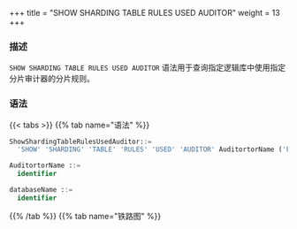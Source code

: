 +++
title = "SHOW SHARDING TABLE RULES USED AUDITOR"
weight = 13
+++

### 描述

`SHOW SHARDING TABLE RULES USED AUDITOR` 语法用于查询指定逻辑库中使用指定分片审计器的分片规则。

### 语法

{{< tabs >}}
{{% tab name="语法" %}}
```sql
ShowShardingTableRulesUsedAuditor::=
  'SHOW' 'SHARDING' 'TABLE' 'RULES' 'USED' 'AUDITOR' AuditortorName ('FROM' databaseName)?

AuditortorName ::=
  identifier

databaseName ::=
  identifier
```
{{% /tab %}}
{{% tab name="铁路图" %}}
<iframe frameborder="0" name="diagram" id="diagram" width="100%" height="100%"></iframe>
{{% /tab %}}
{{< /tabs >}}

### 补充说明

- 未指定 `databaseName` 时，默认是当前使用的 `DATABASE`。 如果也未使用 `DATABASE` 则会提示 `No database selected`。

### 返回值说明

| 列     | 说明          |
| ------| --------------|
| type  | 分片规则类型    |
| name  | 分片规则名称    |

### 示例

- 查询指定逻辑库中使用指定分片审计器的分片规则

```sql
SHOW SHARDING TABLE RULES USED AUDITOR sharding_key_required_auditor FROM sharding_db;
```

```sql
mysql> SHOW SHARDING TABLE RULES USED AUDITOR sharding_key_required_auditor FROM sharding_db;
+-------+---------+
| type  | name    |
+-------+---------+
| table | t_order |
+-------+---------+
1 row in set (0.00 sec)
```

- 查询当前逻辑库中使用指定分片审计器的分片规则

```sql
SHOW SHARDING TABLE RULES USED AUDITOR sharding_key_required_auditor;
```

```sql
mysql> SHOW SHARDING TABLE RULES USED AUDITOR sharding_key_required_auditor;
+-------+---------+
| type  | name    |
+-------+---------+
| table | t_order |
+-------+---------+
1 row in set (0.00 sec)
```

### 保留字

`SHOW`、`SHARDING`、`TABLE`、`RULES`、`USED`、`AUDITOR`、`FROM`

### 相关链接

- [保留字](/cn/reference/distsql/syntax/reserved-word/)

